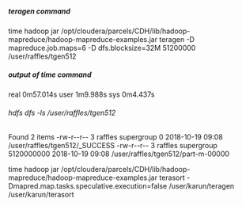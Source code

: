 
##### teragen command

time hadoop jar /opt/cloudera/parcels/CDH/lib/hadoop-mapreduce/hadoop-mapreduce-examples.jar teragen -D mapreduce.job.maps=6  -D dfs.blocksize=32M 51200000 /user/raffles/tgen512

##### output of time command

real    0m57.014s
user    1m9.988s
sys     0m4.437s

###### hdfs dfs -ls /user/raffles/tgen512

Found 2 items
-rw-r--r--   3 raffles supergroup          0 2018-10-19 09:08 /user/raffles/tgen512/_SUCCESS
-rw-r--r--   3 raffles supergroup 5120000000 2018-10-19 09:08 /user/raffles/tgen512/part-m-00000


time hadoop jar /opt/cloudera/parcels/CDH/lib/hadoop-mapreduce/hadoop-mapreduce-examples.jar terasort -Dmapred.map.tasks.speculative.execution=false /user/karun/teragen /user/karun/terasort
